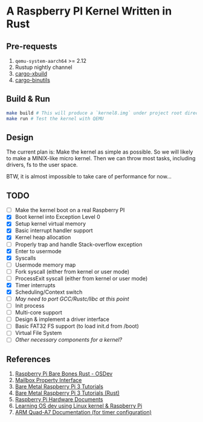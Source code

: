 # A Raspberry PI Kernel Written in Rust

## Pre-requests

1. `qemu-system-aarch64` >= 2.12
2. Rustup nightly channel
3. [cargo-xbuild](https://github.com/rust-osdev/cargo-xbuild)
4. [cargo-binutils](https://github.com/rust-embedded/cargo-binutils)

## Build & Run

```bash
make build # This will produce a `kernel8.img` under project root directory
make run # Test the kernel with QEMU
```

## Design

The current plan is:
Make the kernel as simple as possible. So we will likely to make a MINIX-like
micro kernel. Then we can throw most tasks, including drivers, fs to the user
space.

BTW, it is almost impossible to take care of performance for now...

## TODO

- [ ] Make the kernel boot on a real Raspberry PI
- [x] Boot kernel into Exception Level 0
- [x] Setup kernel virtual memory
- [x] Basic interrupt handler support
- [x] Kernel heap allocation
- [ ] Properly trap and handle Stack-overflow exception
- [x] Enter to usermode
- [x] Syscalls
- [ ] Usermode memory map
- [ ] Fork syscall (either from kernel or user mode)
- [ ] ProcessExit syscall (either from kernel or user mode)
- [x] Timer interrupts
- [x] Scheduling/Context switch
- [ ] *May need to port GCC/Rustc/libc at this point*
- [ ] Init process
- [ ] Multi-core support
- [ ] Design & implement a driver interface
- [ ] Basic FAT32 FS support (to load init.d from /boot)
- [ ] Virtual File System
- [ ] *Other necessary components for a kernel?*

## References

1. [Raspberry Pi Bare Bones Rust - OSDev](https://wiki.osdev.org/Raspberry_Pi_Bare_Bones_Rust)
2. [Mailbox Property Interface](https://github.com/raspberrypi/firmware/wiki/Mailbox-property-interface)
3. [Bare Metal Raspberry Pi 3 Tutorials](https://github.com/bztsrc/raspi3-tutorial)
4. [Bare Metal Raspberry Pi 3 Tutorials (Rust)](https://github.com/rust-embedded/rust-raspi3-OS-tutorials)
5. [Raspberry Pi Hardware Documents](https://github.com/raspberrypi/documentation/tree/master/hardware/raspberrypi)
6. [Learning OS dev using Linux kernel & Raspberry Pi](https://github.com/s-matyukevich/raspberry-pi-os)
7. [ARM Quad-A7 Documentation (for timer configuration)](https://github.com/raspberrypi/documentation/blob/master/hardware/raspberrypi/bcm2836/QA7_rev3.4.pdf)
